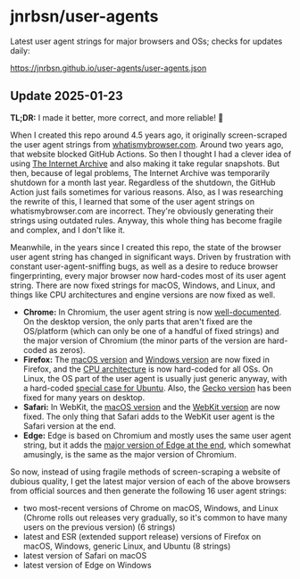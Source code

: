 # jnrbsn/user-agents

Latest user agent strings for major browsers and OSs; checks for updates daily:

<https://jnrbsn.github.io/user-agents/user-agents.json>

## Update 2025-01-23

**TL;DR:** I made it better, more correct, and more reliable! :tada:

When I created this repo around 4.5 years ago, it originally screen-scraped the
user agent strings from [whatismybrowser.com][1]. Around two years ago, that
website blocked GitHub Actions. So then I thought I had a clever idea of using
[The Internet Archive][2] and also making it take regular snapshots. But then,
because of legal problems, The Internet Archive was temporarily shutdown for a
month last year. Regardless of the shutdown, the GitHub Action just fails
sometimes for various reasons. Also, as I was researching the rewrite of this,
I learned that some of the user agent strings on whatismybrowser.com are
incorrect. They're obviously generating their strings using outdated rules.
Anyway, this whole thing has become fragile and complex, and I don't like it.

Meanwhile, in the years since I created this repo, the state of the browser
user agent string has changed in significant ways. Driven by frustration with
constant user-agent-sniffing bugs, as well as a desire to reduce browser
fingerprinting, every major browser now hard-codes most of its user agent
string. There are now fixed strings for macOS, Windows, and Linux, and things
like CPU architectures and engine versions are now fixed as well.

* **Chrome:** In Chromium, the user agent string is now [well-documented][3].
  On the desktop version, the only parts that aren't fixed are the OS/platform
  (which can only be one of a handful of fixed strings) and the major version
  of Chromium (the minor parts of the version are hard-coded as zeros).
* **Firefox:** The [macOS version][4] and [Windows version][5] are now fixed in
  Firefox, and the [CPU architecture][6] is now hard-coded for all OSs. On
  Linux, the OS part of the user agent is usually just generic anyway, with a
  hard-coded [special case for Ubuntu][7]. Also, the [Gecko version][8] has
  been fixed for many years on desktop.
* **Safari:** In WebKit, the [macOS version][9] and the [WebKit version][10]
  are now fixed. The only thing that Safari adds to the WebKit user agent is
  the Safari version at the end.
* **Edge:** Edge is based on Chromium and mostly uses the same user agent
  string, but it adds the [major version of Edge at the end][11], which
  somewhat amusingly, is the same as the major version of Chromium.

So now, instead of using fragile methods of screen-scraping a website of
dubious quality, I get the latest major version of each of the above browsers
from official sources and then generate the following 16 user agent strings:

* two most-recent versions of Chrome on macOS, Windows, and Linux (Chrome rolls
  out releases very gradually, so it's common to have many users on the
  previous version) (6 strings)
* latest and ESR (extended support release) versions of Firefox on macOS,
  Windows, generic Linux, and Ubuntu (8 strings)
* latest version of Safari on macOS
* latest version of Edge on Windows

[1]: https://www.whatismybrowser.com/guides/the-latest-user-agent/
[2]: https://web.archive.org/
[3]: https://www.chromium.org/updates/ua-reduction/
[4]: https://hg.mozilla.org/mozilla-central/rev/ba73a7622f6366fa1c1446fa96d42b93166d91e0
[5]: https://hg.mozilla.org/mozilla-central/rev/fbbdeef57f8252daf5400305c289119c73382942
[6]: https://bugzilla.mozilla.org/show_bug.cgi?id=1559747
[7]: https://hg.mozilla.org/mozilla-central/rev/2d4419b5c1dfb8d6ae096cfb5c01dc75f33dffe8
[8]: https://developer.mozilla.org/en-US/docs/Web/HTTP/Headers/User-Agent/Firefox
[9]: https://github.com/WebKit/WebKit/commit/49a2b0400d3f6a16e8d604e112da4b38d22cbd02
[10]: https://github.com/WebKit/WebKit/commit/1a54b3453655e45af52850475f50fc01de2fe710
[11]: https://learn.microsoft.com/en-us/microsoft-edge/web-platform/user-agent-guidance#user-agent-strings
